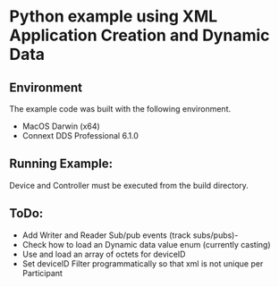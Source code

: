 # Python example using XML Application Creation and Dynamic Data

## Environment
The example code was built with the following environment.

* MacOS Darwin (x64)
* Connext DDS Professional 6.1.0 

## Running Example:
Device and Controller must be executed from the build directory.

## ToDo:
- Add Writer and Reader Sub/pub events (track subs/pubs)- 
- Check how to load an Dynamic data value enum (currently casting)
- Use and load an array of octets for deviceID
- Set deviceID Filter programmatically so that xml is not unique per Participant


